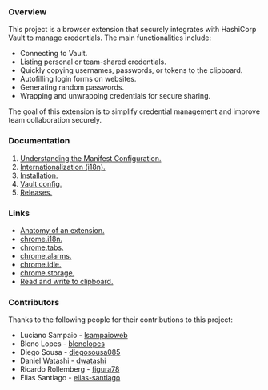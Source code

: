 ### Overview

This project is a browser extension that securely integrates with HashiCorp Vault to manage credentials. The main functionalities include:
- Connecting to Vault.
- Listing personal or team-shared credentials.
- Quickly copying usernames, passwords, or tokens to the clipboard.
- Autofilling login forms on websites.
- Generating random passwords.
- Wrapping and unwrapping credentials for secure sharing.

The goal of this extension is to simplify credential management and improve team collaboration securely.

### Documentation

1. [Understanding the Manifest Configuration.](docs/manifest.md)
1. [Internationalization (i18n).](docs/i18n.md)
1. [Installation.](docs/installation.md)
1. [Vault config.](docs/vault/vault.md)
1. [Releases.](docs/releases.md)

### Links

- [Anatomy of an extension.](https://developer.mozilla.org/en-US/docs/Mozilla/Add-ons/WebExtensions/Anatomy_of_a_WebExtension#background_scripts)
- [chrome.i18n.](https://developer.chrome.com/docs/extensions/reference/api/i18n?hl=pt-br)
- [chrome.tabs.](https://developer.chrome.com/docs/extensions/reference/api/tabs?hl=pt-br)
- [chrome.alarms.](https://developer.chrome.com/docs/extensions/reference/api/alarms?hl=pt-br)
- [chrome.idle.](https://developer.chrome.com/docs/extensions/reference/api/idle?hl=pt-br)
- [chrome.storage.](https://developer.chrome.com/docs/extensions/reference/api/storage?hl=pt-br)
- [Read and write to clipboard.](https://github.com/GoogleChrome/chrome-extensions-samples/tree/main/functional-samples/cookbook.offscreen-clipboard-write)

### Contributors

Thanks to the following people for their contributions to this project:

- Luciano Sampaio - [lsampaioweb](https://github.com/lsampaioweb)
- Bleno Lopes - [blenolopes](https://github.com/blenolopes)
- Diego Sousa - [diegosousa085](https://github.com/diegosousa085)
- Daniel Watashi - [dwatashi](https://github.com/dwatashi)
- Ricardo Rollemberg - [figura78](https://github.com/figura78)
- Elias Santiago - [elias-santiago](https://github.com/elias-santiago)
